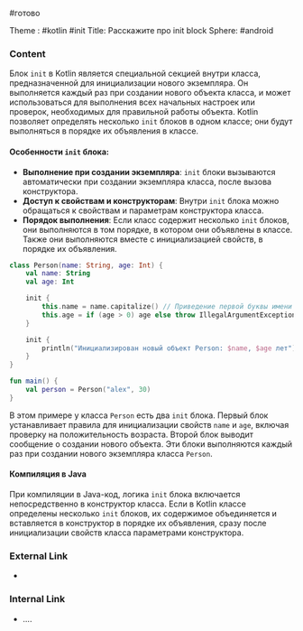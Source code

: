 #готово 

Theme : #kotlin #init 
Title: Расскажите про init block
Sphere: #android 

### Content

Блок `init` в Kotlin является специальной секцией внутри класса, предназначенной для инициализации нового экземпляра. Он выполняется каждый раз при создании нового объекта класса, и может использоваться для выполнения всех начальных настроек или проверок, необходимых для правильной работы объекта. Kotlin позволяет определять несколько `init` блоков в одном классе; они будут выполняться в порядке их объявления в классе.

#### Особенности `init` блока:

- **Выполнение при создании экземпляра**: `init` блоки вызываются автоматически при создании экземпляра класса, после вызова конструктора.
- **Доступ к свойствам и конструкторам**: Внутри `init` блока можно обращаться к свойствам и параметрам конструктора класса.
- **Порядок выполнения**: Если класс содержит несколько `init` блоков, они выполняются в том порядке, в котором они объявлены в классе. Также они выполняются вместе с инициализацией свойств, в порядке их объявления.

```kotlin
class Person(name: String, age: Int) {
    val name: String
    val age: Int

    init {
        this.name = name.capitalize() // Приведение первой буквы имени в верхний регистр
        this.age = if (age > 0) age else throw IllegalArgumentException("Age must be positive")
    }

    init {
        println("Инициализирован новый объект Person: $name, $age лет")
    }
}

fun main() {
    val person = Person("alex", 30)
}

```

В этом примере у класса `Person` есть два `init` блока. Первый блок устанавливает правила для инициализации свойств `name` и `age`, включая проверку на положительность возраста. Второй блок выводит сообщение о создании нового объекта. Эти блоки выполняются каждый раз при создании нового экземпляра класса `Person`.

#### Компиляция в Java

При компиляции в Java-код, логика `init` блока включается непосредственно в конструктор класса. Если в Kotlin классе определены несколько `init` блоков, их содержимое объединяется и вставляется в конструктор в порядке их объявления, сразу после инициализации свойств класса параметрами конструктора.
### External Link

- 

### Internal Link

- ....